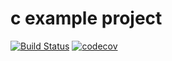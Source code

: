 # c example project
[![Build Status](https://travis-ci.org/laurelmcintyre/c.svg?branch=master)](https://travis-ci.org/laurelmcintyre/c)
[![codecov](https://codecov.io/gh/laurelmcintyre/c/branch/master/graph/badge.svg)](https://codecov.io/gh/laurelmcintyre/c)

